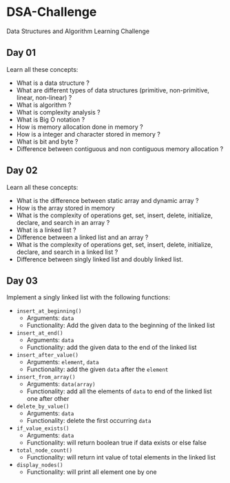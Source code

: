 # DSA-Challenge
Data Structures and Algorithm Learning Challenge

## Day 01

Learn all these concepts:

* What is a data structure ?
* What are different types of data structures (primitive, non-primitive, linear, non-linear) ?
* What is algorithm ?
* What is complexity analysis ?
* What is Big O notation ?
* How is memory allocation done in memory ?
* How is a integer and character stored in memory ?
* What is bit and byte ?
* Difference between contiguous and non contiguous memory allocation ?

## Day 02

Learn all these concepts:

* What is the difference between static array and dynamic array ?
* How is the array stored in memory
* What is the complexity of operations get, set, insert, delete, initialize, declare, and search in an array ?
* What is a linked list ?
* Difference between a linked list and an array ?
* What is the complexity of operations get, set, insert, delete, initialize, declare, and search in a linked list ?
* Difference between singly linked list and doubly linked list.

## Day 03

Implement a singly linked list with the following functions:

* `insert_at_beginning()`
  - Arguments: `data`
  - Functionality: Add the given data to the beginning of the linked list
* `insert_at_end()`
  - Arguments: `data`
  - Functionality: add the given data to the end of the linked list
* `insert_after_value()`
  - Arguments: `element`, `data`
  - Functionality: add the given `data` after the `element`
* `insert_from_array()`
  - Arguments: `data(array)`
  - Functionality: add all the elements of `data` to end of the linked list one after other
* `delete_by_value()`
  - Arguments: `data`
  - Functionality: delete the first occurring `data`
* `if_value_exists()`
  - Arguments: `data`
  - Functionality: will return boolean true if data exists or else false
* `total_node_count()`
  - Functionality: will return int value of total elements in the linked list
* `display_nodes()`
  - Functionality: will print all element one by one
